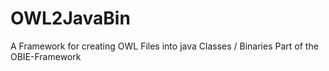 # OWL2JavaBin
A Framework for creating OWL Files into java Classes / Binaries Part of the OBIE-Framework
